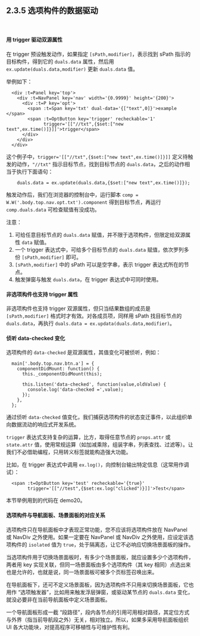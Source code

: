 2.3.5 选项构件的数据驱动
---------------------------

&nbsp;

#### 用 trigger 驱动双源属性

在 trigger 预设触发动作，如果指定 `[sPath,modifier]`，表示找到 sPath 指示的目标构件，得到它的 `duals.data` 属性，然后用 `ex.update(duals.data,modifier)` 更新 `duals.data` 值。
 
举例如下：

```
  <div :t=Panel key='top'>
    <div :t=NavPanel key='nav' width='{0.9999}' height='{200}'>
      <div :t=P key='opt'>
        <span :t=Span key='txt' dual-data='{["text",0]}'>example </span>
        <span :t=OptButton key='trigger' recheckable='1' 
              trigger='[["//txt",{$set:["new text",ex.time()]}]]'>trigger</span>
      </div>
    </div>
  </div>
```

这个例子中，`trigger='[["//txt",{$set:["new text",ex.time()]}]]` 定义待触发的动作，`"//txt"` 指示目标节点，找到目标节点的 `duals.data`，之后的动作相当于执行下面语句：

```
    duals.data = ex.update(duals.data,{$set:["new text",ex.time()]});
```

触发动作后，我们在浏览器的控制台中，运行脚本 `comp = W.W('.body.top.nav.opt.txt').component` 得到目标节点，再运行 `comp.duals.data` 可检查赋值有没成功。

注意：
1. 可给任意目标节点的 `duals.data` 赋值，并不限于选项构件，但限定给双源属性 `data` 赋值。
2. 一个 trigger 表达式中，可给多个目标节点的 `duals.data` 赋值，依次罗列多份 `[sPath,modifier]` 即可。
3. `[sPath,modifier]` 中的 sPath 可以是空字串，表示 trigger 表达式所在的节点。
4. 触发弹窗与触发 `duals.data`，在 trigger 表达式中可同时使用。

#### 非选项构件也支持 trigger 属性

非选项构件也支持 trigger 双源属性，但只当结果数组的成员是 `[sPath,modifier]` 格式时才有效。对各成员项，同样用 sPath 找目标节点的 `duals.data`，再执行 `duals.data = ex.updata(duals.data,modifier)`。

#### 侦听 data-checked 变化

选项构件的 `data-checked` 是双源属性，其值变化可被侦听，例如：

```
  main['.body.top.nav.btn.a'] = {
    componentDidMount: function() {
      this._componentDidMount(this);
      
      this.listen('data-checked', function(value,oldValue) {
        console.log('data-checked =',value);
      });
    },
  };
```

通过侦听 `data-checked` 值变化，我们捕获选项构件的状态变迁事件，以此组织单向数据流动的响应式开发系统。

`trigger` 表达式支持复杂的运算，比方，取得任意节点的 `props.attr` 或 `state.attr` 值，使用常规运算（如加减乘除，组装字串，列表查找、过滤等）。让我们不必借助编程，只用转义标签就能构造强大功能。

比如，在 trigger 表达式中调用 `ex.log()`，向控制台输出特定信息（这常用作调试）：

```
  <span :t=OptButton key='test' recheckable='{true}' 
        trigger='[["//test",{$set:ex.log("clicked")}]]'>Test</span>
```

本节举例用到的代码在 demo20。

#### 选项构件与导航面板、场景面板的对应关系

选项构件只在导航面板中才表现正常功能，您不应该将选项构件放在 NavPanel 或 NavDiv 之外使用。如果一定要在 NavPanel 或 NavDiv 之外使用，应设定该选项构件的 `isolated` 值为 `true`，处于隔离态，让它不必响应切换场景面板的操作。

当选项构件用于切换场景面板时，有多少个场景面板，就应设置多少个选项构件，两者用 key 实现关联，但同一场景面板由多个选项构件（其 key 相同）点选出来也是允许的，也就是说，同一场景面板可被多个页标签召唤出来。

在导航面板下，还可不定义场景面板，因为选项构件不只用来切换场景面板，它也用作 “选项触发器”，比如用来触发浮层弹窗，或驱动某节点的 `duals.data` 变化，就没必要非在当前导航面板中定义场景面板。

一个导航面板形成一截 “段路径”，段内各节点的引用可用相对路径，其定位方式与外界（指当前导航段之外）无关，相对独立。所以，如果多采用导航面板组织 UI 各大功能块，对提高程序可移植性与可维护性有利。

&nbsp;

